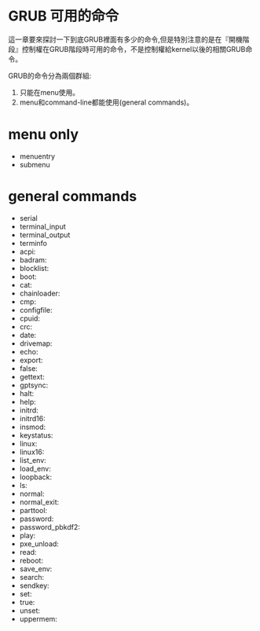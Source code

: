 # GRUB 可用的命令
這一章要來探討一下到底GRUB裡面有多少的命令,但是特別注意的是在『開機階段』控制權在GRUB階段時可用的命令，不是控制權給kernel以後的相關GRUB命令。

GRUB的命令分為兩個群組:
1. 只能在menu使用。
2. menu和command-line都能使用(general commands)。

# menu only


- menuentry
- submenu


# general commands

- serial
- terminal_input
- terminal_output
- terminfo
- acpi:	  	
- badram:	  	
- blocklist:	  	
- boot:	  	
- cat:	  	
- chainloader:	  	
- cmp:	  	
- configfile:	  	
- cpuid:	  	
- crc:	  	
- date:	  	
- drivemap:	  	
- echo:	  	
- export:	  	
- false:	  	
- gettext:	  	
- gptsync:	  	
- halt:	  	
- help:	  	
- initrd:	  	
- initrd16:	  	
- insmod:	  	
- keystatus:	  	
- linux:	  	
- linux16:	  	
- list_env:	  	
- load_env:	  	
- loopback:	  	
- ls:	  	
- normal:	  	
- normal_exit:	  	
- parttool:	  	
- password:	  	
- password_pbkdf2:	  	
- play:	  	
- pxe_unload:	  	
- read:	  	
- reboot:	  	
- save_env:	  	
- search:	  	
- sendkey:	  	
- set:	  	
- true:	  	
- unset:	  	
- uppermem:	  	